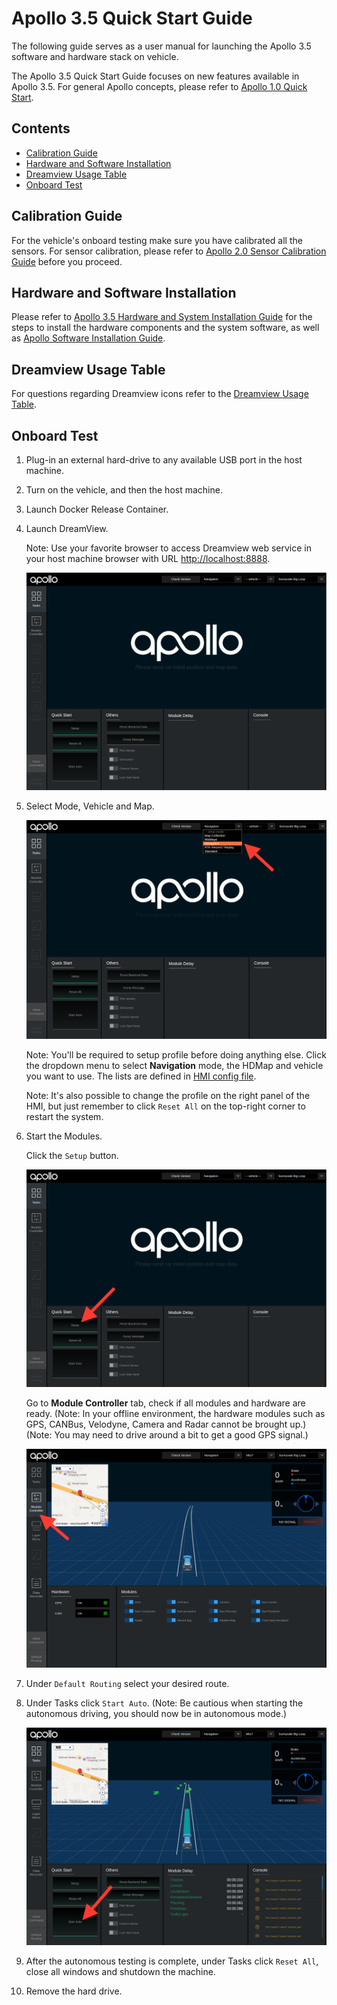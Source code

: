 # Apollo 3.5 Quick Start Guide

The following guide serves as a user manual for launching the Apollo 3.5
software and hardware stack on vehicle.

The Apollo 3.5 Quick Start Guide focuses on new features available in Apollo
3.5. For general Apollo concepts, please refer to
[Apollo 1.0 Quick Start](apollo_1_0_quick_start.md).

## Contents

- [Calibration Guide](#calibration-guide)
- [Hardware and Software Installation](#hardware-and-software-installation)
- [Dreamview Usage Table](#dreamview-usage-table)
- [Onboard Test](#onboard-test)

## Calibration Guide

For the vehicle's onboard testing make sure you have calibrated all the sensors.
For sensor calibration, please refer to
[Apollo 2.0 Sensor Calibration Guide](../11Hardware%20Integration%20and%20Calibration/%E4%BC%A0%E6%84%9F%E5%99%A8%E6%A0%87%E5%AE%9A/apollo_2_0_sensor_calibration_guide.md)
before you proceed.

## Hardware and Software Installation

Please refer to
[Apollo 3.5 Hardware and System Installation Guide](../11Hardware%20Integration%20and%20Calibration/%E8%BD%A6%E8%BE%86%E9%9B%86%E6%88%90/%E7%A1%AC%E4%BB%B6%E5%AE%89%E8%A3%85hardware%20installation/apollo_3_5_hardware_system_installation_guide.md)
for the steps to install the hardware components and the system software, as
well as
[Apollo Software Installation Guide](../01_Installation%20Instructions/apollo_software_installation_guide.md).

## Dreamview Usage Table

For questions regarding Dreamview icons refer to the
[Dreamview Usage Table](../13_Apollo%20Tool/%E5%8F%AF%E8%A7%86%E5%8C%96%E4%BA%A4%E4%BA%92%E5%B7%A5%E5%85%B7Dremview/dreamview_usage_table.md).

## Onboard Test

1. Plug-in an external hard-drive to any available USB port in the host machine.

2. Turn on the vehicle, and then the host machine.

3. Launch Docker Release Container.

4. Launch DreamView.

   Note\: Use your favorite browser to access Dreamview web service in your host
   machine browser with URL <http://localhost:8888>.

   ![launch_dreamview](images/dreamview_2_5.png)

5. Select Mode, Vehicle and Map.

   ![setup_profile](images/dreamview_2_5_setup_profile.png)

   Note\: You'll be required to setup profile before doing anything else. Click
   the dropdown menu to select **Navigation** mode, the HDMap and vehicle you
   want to use. The lists are defined in
   [HMI config file](https://raw.githubusercontent.com/ApolloAuto/apollo/r3.0.0/modules/dreamview/conf/hmi.conf).

   Note\: It's also possible to change the profile on the right panel of the
   HMI, but just remember to click `Reset All` on the top-right corner to
   restart the system.

6. Start the Modules.

   Click the `Setup` button.

   ![start_modules](images/dreamview_2_5_setup.png)

   Go to **Module Controller** tab, check if all modules and hardware are ready.
   (Note\: In your offline environment, the hardware modules such as GPS,
   CANBus, Velodyne, Camera and Radar cannot be brought up.) (Note\: You may
   need to drive around a bit to get a good GPS signal.)

   ![controller](images/dreamview_2_5_module_controller.png)

7. Under `Default Routing` select your desired route.

8. Under Tasks click `Start Auto`. (Note: Be cautious when starting the
   autonomous driving, you should now be in autonomous mode.)

   ![start_auto](images/dreamview_2_5_start_auto.png)

9. After the autonomous testing is complete, under Tasks click `Reset All`,
   close all windows and shutdown the machine.

10. Remove the hard drive.

